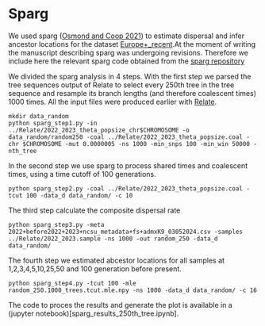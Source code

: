 # Sparg

We used sparg ([Osmond and Coop 2021](https://doi.org/10.1038/s41588-019-0484-x)) to estimate dispersal and infer ancestor locations for the dataset [Europe+_recent](../Datasets/Datasets.md).At the moment of writing the manuscript describing sparg was undergoing revisions. Therefore we include here the relevant sparg code obtained from the [sparg repository](https://github.com/mmosmond/sparg-ms/tree/revision) 

We divided the sparg analysis in 4 steps. 
With the first step we parsed the tree sequences output of Relate to select every 250th tree in the tree sequence and resample its branch lengths (and therefore coalescent times) 1000 times. All the input files were produced earlier with [Relate](../Relate/Relate.md).

```
mkdir data_random
python sparg_step1.py -in ../Relate/2022_2023_theta_popsize_chr$CHROMOSOME -o data_random/random250 -coal ../Relate/2022_2023_theta_popsize.coal -chr $CHROMOSOME -mut 0.0000005 -ns 1000 -min_snps 100 -min_win 50000 -nth_tree

```
In the second step we use sparg to process shared times and coalescent times, using a time cutoff of 100 generations.

```
python sparg_step2.py -coal ../Relate/2022_2023_theta_popsize.coal -tcut 100 -data_d data_random/ -c 10

```
The third step calculate the composite dispersal rate

```
python sparg_step3.py -meta 2022+before2022+2023+ncsu_metadata+fs+admxK9_03052024.csv -samples ../Relate/2022_2023.sample -ns 1000 -out random_250 -data_d data_random/
```

The fourth step we estimated abcestor locations for all samples at 1,2,3,4,5,10,25,50 and 100 generation before present.

```
python sparg_step4.py -tcut 100 -mle random_250.1000_trees.tcut.mle.npy -ns 1000 -data_d data_random/ -c 16
```
The code to proces the results and generate the plot is available in a (jupyter notebook)[sparg_results_250th_tree.ipynb].
